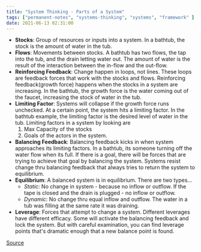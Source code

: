 ```yaml
---
title: "System Thinking - Parts of a System"
tags: ["permanent-notes", "systems-thinking", "systems", "framework" ]
date: 2021-06-13 02:31:00
---
```


- **Stocks**: Group of resources or inputs into a system. In a bathtub, the stock is the amount of water in the tub.
- **Flows**: Movements between stocks. A bathtub has two flows, the tap into the tub, and the drain letting water out. The amount of water is the result of the interaction between the in-flow and the out-flow.
- **Reinforcing Feedback**: Change happen in loops, not lines. These loops are feedback forces that work with the stocks and flows. Reinforcing feedback(growth force) happens when the stocks in a system are increasing. In the bathtub, the growth force is the water coming out of the faucet, increasing the stock of water in the tub.
- **Limiting Factor**: Systems will collapse if the growth force runs unchecked. At a certain point, the system hits a limiting factor. In the bathtub example, the limiting factor is the desired level of water in the tub. Limiting factors in a system by looking are
	1. Max Capacity of the stocks
	2. Goals of the actors in the system.
- **Balancing Feedback**: Balancing feedback kicks in when system approaches its limiting factors. In a bathtub, its someone turning off the water flow when its full. If there is a goal, there will be forces that are trying to achieve that goal by balancing the system. Systems resist change thru balancing feedback that always tries to return the system to equilibrium.
- **Equilibrium**: A balanced system is in equilibrium. There are two types...
	- *Static*: No change in system - because no inflow or outflow. If the tape is closed and the drain is plugged - no inflow or outflow.
	- *Dynamic*: No change thru equal inflow and outflow. The water in a tub was filling at the same rate it was draining.
- **Leverage**: Forces that attempt to change a system. Different leverages have different efficacy. Some will activate the balancing feedback and lock the system. But with careful examination, you can find leverage points that's dramatic enough that a new balance point is found.

[Source](https://thesystemisdown.substack.com/p/how-to-win-at-risk-every-time-by)